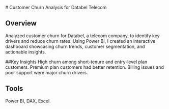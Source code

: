 # Customer Churn Analysis for Databel Telecom
## Overview
Analyzed customer churn for Databel, a telecom company, to identify key drivers and reduce churn rates. Using Power BI, I created an interactive dashboard showcasing churn trends, customer segmentation, and actionable insights.

##Key Insights
High churn among short-tenure and entry-level plan customers.
Premium plan customers had better retention.
Billing issues and poor support were major churn drivers.

## Tools
Power BI, DAX, Excel.

